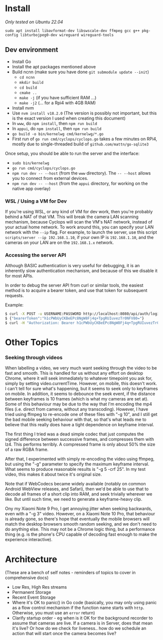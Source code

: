 # Install

_Only tested on Ubuntu 22.04_

    sudo apt install libavformat-dev libswscale-dev ffmpeg gcc g++ pkg-config libturbojpeg0-dev wireguard wireguard-tools

## Dev environment

-   Install Go
-   Install the apt packages mentioned above
-   Build ncnn (make sure you have done `git submodule update --init`)
    -   `cd ncnn`
    -   `mkdir build`
    -   `cd build`
    -   `cmake ..`
    -   `make -j` (if you have sufficient RAM ...)
    -   `make -j2` (... for a Rpi4 with 4GB RAM)
-   Install nvm
-   Use `nvm install v18.2.0` (The version is possibly not important, but this
    is the exact version I used when creating this document)
-   In `www`, do `npm install`, then `npm run build`
-   In `appui`, do `npm install`, then `npm run build`
-   `go build -o bin/kernelwg cmd/kernelwg/*.go`
-   First run of `go run cmd/cyclops/cyclops.go` takes a few minutes on RPi4,
    mostly due to single-threaded build of `github.com/mattn/go-sqlite3`

Once setup, you should be able to run the server and the interface:

-   `sudo bin/kernelwg`
-   `go run cmd/cyclops/cyclops.go`
-   `npm run dev -- --host` (from the `www` directory). The `-- --host` allows
    you to connect from external devices.
-   `npm run dev -- --host` (from the `appui` directory, for working on the
    native app overlay)

### WSL / Using a VM for Dev

If you're using WSL, or any kind of VM for dev work, then you're probably behind
a NAT of that VM. This will break the camera LAN scanning mechanism, because
Cyclops will scan the VM's NAT network, instead of your actual home network. To
work around this, you can specify your LAN network with the `--ip` flag. For
example, to launch the server, use this script
`scripts/server --ip 192.168.1.10`, if your own IP is `192.168.1.10`, and the
cameras on your LAN are on the `192.168.1.x` network.

### Accessing the server API

Although BASIC authentication is very useful for debugging, it is an inherently
slow authentication mechanism, and because of this we disable it for most APIs.

In order to debug the server API from curl or similar tools, the easiest method
is to acquire a bearer token, and use that token for subsequent requests.

Example:

```sh
$ curl -X POST -u USERNAME:PASSWORD http://localhost:8080/api/auth/login?loginMode=BearerToken
$ {"bearerToken":"h1cPWbUyCKBeEPc8NgW8Fj4q+TpgRUIuvezTr0NFV80="}
$ curl -H "Authorization: Bearer h1cPWbUyCKBeEPc8NgW8Fj4q+TpgRUIuvezTr0NFV80=" -o training.zip http://localhost:8080/api/train/getDataset
```

# Other Topics

### Seeking through videos

When labelling a video, we very much want seeking through the video to be fast
and smooth. This is handled for us without any effort on desktop Chrome, where
it will seek immediately to whatever timepoint you ask for, simply by setting
video.currentTime. However, on mobile, this doesn't work. I can't tell for sure
what's happening, but it seems to seek only to keyframes on mobile. In addition,
it seems to debounce the seek event, if the distance between keyframes is 10
frames (which is what my cameras are set at). Some of this behaviour may be due
to the way that I'm encoding the mp4 files (i.e. direct from camera, without any
transcoding). However, I have tried using ffmpeg to re-encode one of these files
with "-g 10", and I still get the bad mobile seeking behaviour with that, so
that's what leads me to believe that this really does have a tight dependence on
keyframe interval.

The first thing I tried was a dead simple codec that just computes the signed
difference between successive frames, and compresses them with lz4. This
performs terribly. A compressed frame is only about 50% the size of a raw RGBA
frame.

After that, I experimented with simply re-encoding the video using ffmpeg, but
using the "-g" parameter to specify the maximum keyframe interval. What seems to
produce reasonable results is "-g 5 -crf 25". In my test video, this makes it
about twice it's original size.

Note that if WebCodecs became widely available (notably on common Android
WebView releases, and Safari), then we'd be able to use that to decode all
frames of a short clip into RAM, and seek trivially wherever we like. But until
such time, we need to generate a keyframe-heavy clip.

Ony my Xiaomi Note 9 Pro, I get annoying jitter when seeking backwards, even
with a "-g 3" video. However, on a Xiaomi Note 10 Pro, that behaviour is already
gone, so there's hope that eventually the mobile browsers will match the desktop
browsers smooth random seeking, and we don't need to do anything else. This may
not be a Chrome logic thing, but a performance thing (e.g. is the phone's CPU
capable of decoding fast enough to make the experience interactive).

# Architecture

(These are a bench of self notes - reminders of topics to cover in comprehensive
docs)

-   Low Res, High Res streams
-   Permanent Storage
-   Recent Event Storage
-   Where it's OK to panic() in Go code (basically, you may only using panic as
    a flow control mechanism if the function name starts with `http`. Otherwise,
    you must use an `error` return)
-   Clarify startup order - eg when is it OK for the background recorder to
    assume that cameras are live. If a camera is in Server, does that mean it's
    live? Or how do we check for liveness.. how do we schedule an action that
    will start once the camera becomes live?
